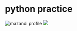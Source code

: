 # python practice

![mazandi profile](http://mazandi.herokuapp.com/api?handle={gyeongdeang}&theme=warm)
<img src="http://mazandi.herokuapp.com/api?handle={gyeongdeang}&theme=warm"/>
